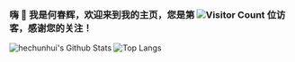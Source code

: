 ### 嗨 👋 我是何春辉，欢迎来到我的主页，您是第 ![Visitor Count](https://profile-counter.glitch.me/hechunhuis/count.svg) 位访客，感谢您的关注！
![hechunhui's Github Stats](https://github-readme-stats.vercel.app/api?username=hechunhuis&show_icons=true&theme=tokyonight)
![Top Langs](https://github-readme-stats.vercel.app/api/top-langs/?username=hechunhuis&layout=compact&theme=tokyonight)

